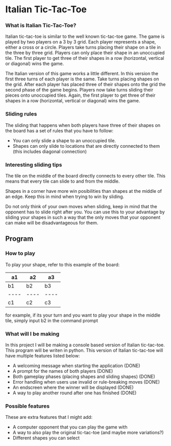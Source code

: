 # Italian Tic-Tac-Toe


### What is Italian Tic-Tac-Toe?

Italian tic-tac-toe is similar to the well known tic-tac-toe game. The game is played by two players on a 3 by 3 grid. Each player represents a shape, either a cross or a circle. Players take turns placing their shape on a tile in the three by three grid. Players can only place their shape in an unoccupied tile. The first player to get three of their shapes in a row (horizontal, vertical or diagonal) wins the game.

The Italian version of this game works a little different. In this version the first three turns of each player is the same. Take turns placing shapes on the grid. After each player has placed three of their shapes onto the grid the second phase of the game begins. Players now take turns sliding their pieces onto unoccupied tiles. Again, the first player to get three of their shapes in a row (horizontal, vertical or diagonal) wins the game.

### Sliding rules

The sliding that happens when both players have three of their shapes on the board has a set of rules that you have to follow:

- You can only slide a shape to an unoccupied tile.
- Shapes can only slide to locations that are directly connected to them (this includes diagonal connection)

### Interesting sliding tips

The tile on the middle of the board directly connects to every other tile. This means that every tile can slide to and from the middle.

Shapes in a corner have more win posibilities than shapes at the middle of an edge. Keep this in mind when trying to win by sliding. 

Do not only think of your own moves when sliding, keep in mind that the opponent has to slide right after you. You can use this to your advantage by sliding your shapes in such a way that the only moves that your opponent can make will be disadvantageous for them.



## Program

### How to play

To play your shape, refer to this example of the board:

 a1 | a2 | a3
----|----|----
 b1 | b2 | b3
----|----|----
 c1 | c2 | c3

for example, if its your turn and you want to play your shape in the middle tile, simply input b2 in the command prompt


### What will I be making

In this project I will be making a console based version of Italian tic-tac-toe. This program will be writen in python. This version of Italian tic-tac-toe will have multiple features listed below:

- A welcoming message when starting the application (DONE)
- A prompt for the names of both players (DONE)
- Both gameplay phases (placing shapes and sliding shapes) (DONE)
- Error handling when users use invalid or rule-breaking moves (DONE)
- An endscreen where the winner will be displayed (DONE)
- A way to play another round after one has finished (DONE)

### Possible features

These are extra features that I might add:

- A computer opponent that you can play the game with
- A way to also play the original tic-tac-toe (and maybe more variations?)
- Different shapes you can select

